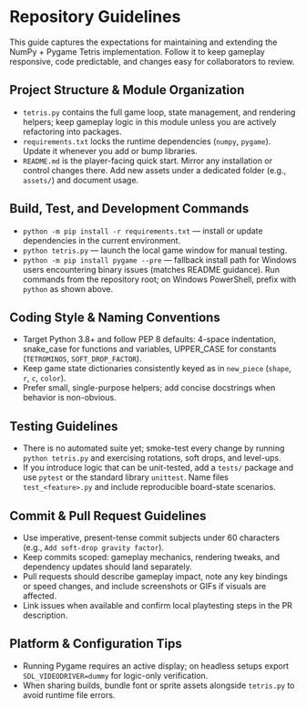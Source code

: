 # Repository Guidelines
This guide captures the expectations for maintaining and extending the NumPy + Pygame Tetris implementation. Follow it to keep gameplay responsive, code predictable, and changes easy for collaborators to review.

## Project Structure & Module Organization
- `tetris.py` contains the full game loop, state management, and rendering helpers; keep gameplay logic in this module unless you are actively refactoring into packages.
- `requirements.txt` locks the runtime dependencies (`numpy`, `pygame`). Update it whenever you add or bump libraries.
- `README.md` is the player-facing quick start. Mirror any installation or control changes there. Add new assets under a dedicated folder (e.g., `assets/`) and document usage.

## Build, Test, and Development Commands
- `python -m pip install -r requirements.txt` — install or update dependencies in the current environment.
- `python tetris.py` — launch the local game window for manual testing.
- `python -m pip install pygame --pre` — fallback install path for Windows users encountering binary issues (matches README guidance).
Run commands from the repository root; on Windows PowerShell, prefix with `python` as shown above.

## Coding Style & Naming Conventions
- Target Python 3.8+ and follow PEP 8 defaults: 4-space indentation, snake_case for functions and variables, UPPER_CASE for constants (`TETROMINOS`, `SOFT_DROP_FACTOR`).
- Keep game state dictionaries consistently keyed as in `new_piece` (`shape`, `r`, `c`, `color`).
- Prefer small, single-purpose helpers; add concise docstrings when behavior is non-obvious.

## Testing Guidelines
- There is no automated suite yet; smoke-test every change by running `python tetris.py` and exercising rotations, soft drops, and level-ups.
- If you introduce logic that can be unit-tested, add a `tests/` package and use `pytest` or the standard library `unittest`. Name files `test_<feature>.py` and include reproducible board-state scenarios.

## Commit & Pull Request Guidelines
- Use imperative, present-tense commit subjects under 60 characters (e.g., `Add soft-drop gravity factor`).
- Keep commits scoped: gameplay mechanics, rendering tweaks, and dependency updates should land separately.
- Pull requests should describe gameplay impact, note any key bindings or speed changes, and include screenshots or GIFs if visuals are affected.
- Link issues when available and confirm local playtesting steps in the PR description.

## Platform & Configuration Tips
- Running Pygame requires an active display; on headless setups export `SDL_VIDEODRIVER=dummy` for logic-only verification.
- When sharing builds, bundle font or sprite assets alongside `tetris.py` to avoid runtime file errors.
